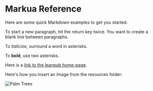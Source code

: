 # Markua Reference 

Here are some quick Markdown examples to get you started.

To start a new paragraph, hit the return key twice. You want to create a blank line between paragraphs.

To *italicize*, surround a word in asterisks.

To **bold**, use two asterisks.

Here is a [link to the leanpub home-page](https://leanpub.com).

Here's how you insert an image from the resources folder:

![Palm Trees](palm-trees.jpg)


